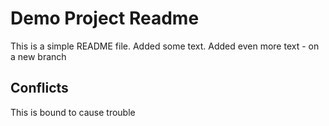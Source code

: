 # Demo Project Readme

This is a simple README file.
Added some text.
Added even more text - on a new branch

## Conflicts

This is bound to cause trouble